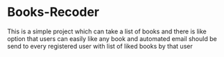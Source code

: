 # Books-Recoder
This is a simple project which can take a list of books and there is like option that users can easily like any book and automated email should be send to every registered user with list of liked books by that user 
